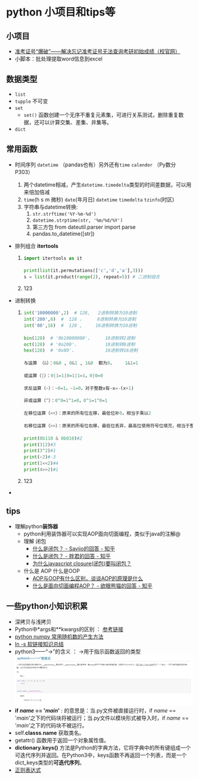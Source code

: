 # python 小项目和tips等

## 小项目

* [准考证号“爆破”——解决忘记准考证号无法查询考研初始成绩（校官网）](https://github.com/dyngq/summary-notebooks-of-postgraduate/tree/master/Python/burst_number)
* 小脚本：批处理提取word信息到excel

## 数据类型

* `list`
* `tupple` 不可变
* `set`
  * `set()` 函数创建一个无序不重复元素集，可进行关系测试，删除重复数据，还可以计算交集、差集、并集等。
* `dict`

## 常用函数

* 时间序列 `datetime` （pandas也有）另外还有`time` `calender` （Py数分 P303）
  1. 两个datetime相减，产生`datetime.timedelta`类型的时间差数据，可以用来倍加倍减
  2. `time`(h s m 微秒) `date`(年月日) `datetime` `timedelta` `tzinfo`(时区)
  3. 字符串与datetime转换: 
     1. `str.strftime('%Y-%m-%d')`
     2. `datetime.strptime(str, '%m/%d/%Y')`
     3. 第三方包 from dateutil.parser import parse
     4. pandas.to_datetime([str])
  
* 排列组合 **itertools** 

  1. ```python
     import itertools as it 
     
     print(list(it.permutations(['c','d','a'],3)))
     s = list(it.product(range(2), repeat=5)) # 二进制组合
     ```

  2. 123

* 进制转换

  1. ```python
     int('10000000',2)  # 128,   2进制转换为10进制
     int('200',8)  #  128 ，     8进制转换为10进制
     int('80',16)  #  128 ,     16进制转换为10进制
     
     bin(128)  # '0b10000000'，     10进制转2进制
     oct(128)  # '0o200'，          10进制转8进制
     hex(128)  # '0x80'，           10进制转16进制
     
     与运算 （&）：0&0 , 0&1 , 1&0  都为0，    1&1=1
     
     或运算（|）：0|1=1|0=1|1=1，0|0=0
     
     求反运算（~）：~0=1，~1=0，对于整数x有~x=-(x+1)
     
     异或运算（^）：0^0=1^1=0，0^1=1^0=1
     
     左移位运算（<<）：原来的所有位左移，最低位补0，相当于乘以2
     
     右移位运算（>>）：原来的所有位右移，最低位丢弃，最高位使用符号位填充，相当于整除2  
     
     print(0b110 & 0b010)#2
     print(3|2)#3
     print(3^2)#1
     print(~2)#-3
     print(1<<2)#4
     print(4>>2)#1
     ```

  2. 123

* 

## tips

* 理解python**装饰器** 
  * python利用装饰器可以实现AOP面向切面编程，类似于java的注解@
  * 理解 闭包 
    * [什么是闭包？ - Saviio的回答 - 知乎](https://www.zhihu.com/question/34210214/answer/94933160)
    * [什么是闭包？ - 胖君的回答 - 知乎](https://www.zhihu.com/question/34210214/answer/110177125)
    * [为什么javascript closure(闭包)要叫闭包？](https://www.zhihu.com/question/35177512)
  * 什么是 AOP 什么是OOP
    * [AOP与OOP有什么区别，谈谈AOP的原理是什么](https://juejin.im/post/6844903961955139598)
    * [什么是面向切面编程AOP？ - 欲眼熊猫的回答 - 知乎](https://www.zhihu.com/question/24863332/answer/48376158)

## 一些python小知识积累

* 深拷贝与浅拷贝
* Python中*args和**kwargs的区别 ： [参考链接](https://www.cnblogs.com/yunguoxiaoqiao/p/7626992.html)
* [python numpy 常用随机数的产生方法](https://blog.csdn.net/m0_37804518/article/details/78490709)
* [ln -s 软链接知识总结](https://www.cnblogs.com/hxy5/p/9460063.html)
* python3——“->”的含义 ： ->用于指示函数返回的类型
!['dyngq_images'](images/dyngq_2020-03-20-00-13-45.png)
* **if _name_ == '_main_'** : 的意思是：当.py文件被直接运行时，if _name_ == '_main_'之下的代码块将被运行；当.py文件以模块形式被导入时，if _name_ == '_main_'之下的代码块不被运行。
* self.__classs__.__name__ 获取类名。
* getattr() 函数用于返回一个对象属性值。
* **dictionary.keys()** 方法是Python的字典方法，它将字典中的所有键组成一个可迭代序列并返回。在Python3中，keys函数不再返回一个列表，而是一个dict_keys类型的**可迭代序列**。
* [正则表达式](/misc/re/)
